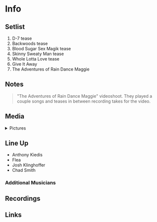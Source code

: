 # Info

## Setlist

1. D-7 tease
2. Backwoods tease
3. Blood Sugar Sex Magik tease
4. Skinny Sweaty Man tease
5. Whole Lotta Love tease
6. Give It Away
7. The Adventures of Rain Dance Maggie

## Notes

> "The Adventures of Rain Dance Maggie" videoshoot. They played a couple songs and teases in between recording takes for the video.

## Media 

<details>
  <summary>Pictures</summary>
  <!--<img alt="Setlist" title="Setlist" src="_.jpg" height="200" />
  <img alt="Flyer" title="Flyer" src="_.jpg" height="200" />-->
</details>

## Line Up

* Anthony Kiedis
* Flea
* Josh Klinghoffer
* Chad Smith

### Additional Musicians

## Recordings

## Links